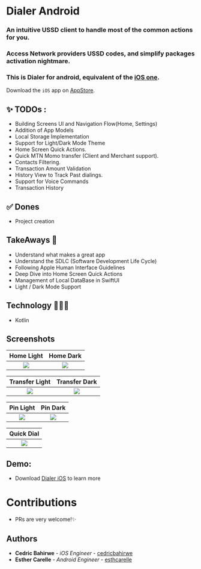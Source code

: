 # Dialer Android
### An intuitive USSD client to handle most of the common actions for you.
### Access Network providers USSD codes, and simplify packages activation nightmare.
### This is Dialer for android, equivalent of the [iOS one](https://github.com/cedricbahirwe/dialer).

Download the `iOS` app on [AppStore](https://apps.apple.com/ke/app/dial-it/id1591756747).

## ✨ TODOs :
- Building Screens UI and Navigation Flow(Home, Settings)
- Addition of App Models
- Local Storage Implementation
- Support for Light/Dark Mode Theme
- Home Screen Quick Actions.
- Quick MTN Momo transfer (Client and Merchant support).
- Contacts Filtering.
- Transaction Amount Validation 
- History View to Track Past dialings.
- Support for Voice Commands
- Transaction History

## ✅ Dones
- Project creation

## TakeAways 🚀

- Understand what makes a great app
- Understand the SDLC (Software Development Life Cycle)
- Following Apple Human Interface Guidelines
- Deep Dive into Home Screen Quick Actions
- Management of Local DataBase in SwiftUI
- Light / Dark Mode Support

## Technology 🧑🏽‍💻

- Kotlin

## Screenshots
Home Light                 |  Home Dark
:-------------------------:|:-------------------------:
![](https://user-images.githubusercontent.com/49038614/213887405-c9c9d305-b34b-490e-865f-080d3bf5a155.png)  |  ![](https://user-images.githubusercontent.com/49038614/213887420-689701b7-d2db-4161-a878-012226e0ddef.png)

Transfer Light                   |  Transfer Dark
:-------------------------:|:-------------------------:
![](https://user-images.githubusercontent.com/49038614/213924135-629c16f9-ab13-4b25-9c8f-7259999e0bee.png)  |  ![](https://user-images.githubusercontent.com/49038614/213924287-3d9f67b9-7027-46ac-be5c-3288af9d9052.png)

Pin Light                   |  Pin Dark
:-------------------------:|:-------------------------:
![](https://user-images.githubusercontent.com/49038614/214170724-30b032bd-467c-4a79-88de-6dd1cc558a82.png)  |  ![](https://user-images.githubusercontent.com/49038614/214170688-0b7c159e-7b48-4828-a7a8-54ce1ea44096.png)

Quick Dial                 | 
:-------------------------:|
![](https://user-images.githubusercontent.com/49038614/214670353-327b788d-57d5-4e7c-b4f0-cfe74ce35dad.png)  |

## Demo:
* Download [Dialer iOS](https://apps.apple.com/ke/app/dial-it/id1591756747) to learn more

# Contributions

- PRs are very welcome!✨

## Authors

* **Cedric Bahirwe** - *iOS Engineer* - [cedricbahirwe](https://github.com/cedricbahirwe)
* **Esther Carelle** - *Android Engineer* - [esthcarelle](https://github.com/esthcarelle)
